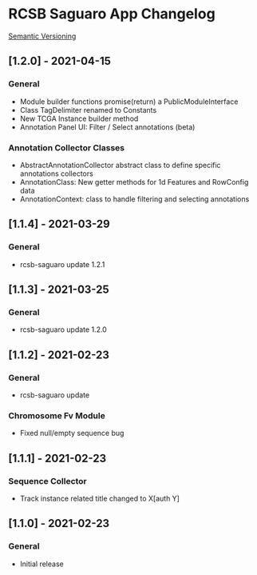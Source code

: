 # RCSB Saguaro App Changelog

[Semantic Versioning](https://semver.org/)

## [1.2.0] - 2021-04-15
### General
- Module builder functions promise(return) a PublicModuleInterface
- Class TagDelimiter renamed to Constants
- New TCGA Instance builder method
- Annotation Panel UI: Filter / Select annotations (beta)

### Annotation Collector Classes
- AbstractAnnotationCollector abstract class to define specific annotations collectors
- AnnotationClass: New getter methods for 1d Features and RowConfig data 
- AnnotationContext: class to handle filtering and selecting annotations 

## [1.1.4] - 2021-03-29
### General
- rcsb-saguaro update 1.2.1

## [1.1.3] - 2021-03-25
### General
- rcsb-saguaro update 1.2.0

## [1.1.2] - 2021-02-23
### General
- rcsb-saguaro update

### Chromosome Fv Module
- Fixed null/empty sequence bug

## [1.1.1] - 2021-02-23
### Sequence Collector
- Track instance related title changed to X[auth Y]

## [1.1.0] - 2021-02-23
### General
- Initial release